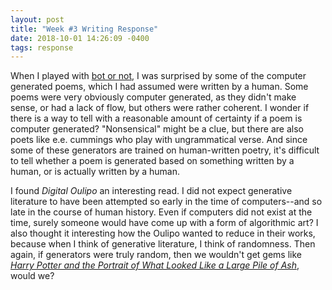 ```yaml
---
layout: post
title: "Week #3 Writing Response"
date: 2018-10-01 14:26:09 -0400
tags: response
---
```


When I played with [bot or not](http://botpoet.com/), I was surprised by some of the computer generated poems, which I had assumed were written by a human. Some poems were very obviously computer generated, as they didn't make sense, or had a lack of flow, but others were rather coherent. I wonder if there is a way to tell with a reasonable amount of certainty if a poem is computer generated? "Nonsensical" might be a clue, but there are also poets like e.e. cummings who play with ungrammatical verse. And since some of these generators are trained on human-written poetry, it's difficult to tell whether a poem is generated based on something written by a human, or is actually written by a human.

I found _Digital Oulipo_ an interesting read. I did not expect generative literature to have been attempted so early in the time of computers--and so late in the course of human history. Even if computers did not exist at the time, surely someone would have come up with a form of algorithmic art? I also thought it interesting how the Oulipo wanted to reduce in their works, because when I think of generative literature, I think of randomness. Then again, if generators were truly random, then we wouldn't get gems like [_Harry Potter and the Portrait of What Looked Like a Large Pile of Ash_](http://botnik.org/content/harry-potter.html), would we?
